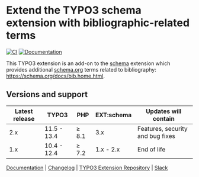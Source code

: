# Extend the TYPO3 schema extension with bibliographic-related terms

[![CI](https://github.com/brotkrueml/schema-bib/actions/workflows/ci.yml/badge.svg)](https://github.com/brotkrueml/schema-bib/actions/workflows/ci.yml)
[![Documentation](https://github.com/brotkrueml/schema-bib/actions/workflows/docs.yml/badge.svg)](https://github.com/brotkrueml/schema-bib/actions/workflows/docs.yml)

This TYPO3 extension is an add-on to the
[schema](https://extensions.typo3.org/extension/schema) extension
which provides additional [schema.org](https://schema.org/) terms
related to bibliography: https://schema.org/docs/bib.home.html.

## Versions and support

| Latest release | TYPO3       | PHP   | EXT:schema | Updates will contain             |
|----------------|-------------|-------|------------|----------------------------------|
| 2.x            | 11.5 - 13.4 | ≥ 8.1 | 3.x        | Features, security and bug fixes |
| 1.x            | 10.4 - 12.4 | ≥ 7.2 | 1.x - 2.x  | End of life                      |

[Documentation](https://docs.typo3.org/p/brotkrueml/schema-bib/main/en-us/) |
[Changelog](https://github.com/brotkrueml/schema-bib/blob/main/CHANGELOG.md) |
[TYPO3 Extension Repository](https://extensions.typo3.org/extension/schema_bib) |
[Slack](https://typo3.slack.com/app_redirect?channel=CV36M73D5)
